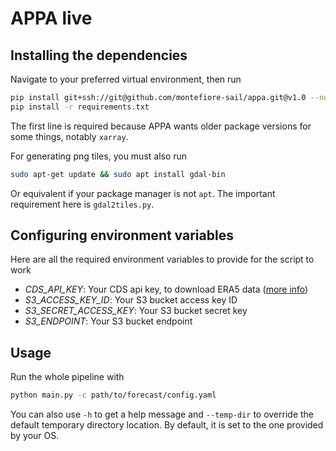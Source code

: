 # APPA live

## Installing the dependencies

Navigate to your preferred virtual environment, then run

```bash
pip install git+ssh://git@github.com/montefiore-sail/appa.git@v1.0 --no-deps
pip install -r requirements.txt
```

The first line is required because APPA wants older package versions for some things, notably `xarray`.

For generating png tiles, you must also run

```bash
sudo apt-get update && sudo apt install gdal-bin
```

Or equivalent if your package manager is not `apt`. The important requirement here is `gdal2tiles.py`.

## Configuring environment variables
Here are all the required environment variables to provide for the script to work

- _CDS_API_KEY_: Your CDS api key, to download ERA5 data ([more info](https://cds.climate.copernicus.eu/how-to-api))
- _S3_ACCESS_KEY_ID_: Your S3 bucket access key ID
- _S3_SECRET_ACCESS_KEY_: Your S3 bucket secret key
- _S3_ENDPOINT_: Your S3 bucket endpoint

## Usage

Run the whole pipeline with

```bash
python main.py -c path/to/forecast/config.yaml
```

You can also use `-h` to get a help message and `--temp-dir` to override the default temporary directory location. By default, it is set to the one provided by your OS.